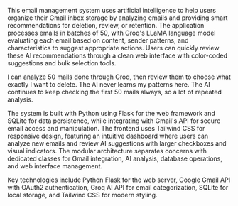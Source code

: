 This email management system uses artificial intelligence to help users organize their Gmail inbox storage by analyzing emails and providing smart recommendations for deletion, review, or retention. The application processes emails in batches of 50, with Groq's LLaMA language model evaluating each email based on content, sender patterns, and characteristics to suggest appropriate actions. Users can quickly review these AI recommendations through a clean web interface with color-coded suggestions and bulk selection tools.

I can analyze 50 mails done through Groq, then review them to choose what exactly I want to delete. The AI never learns my patterns here. The AI continues to keep checking the first 50 mails always, so a lot of repeated analysis.

The system is built with Python using Flask for the web framework and SQLite for data persistence, while integrating with Gmail's API for secure email access and manipulation. The frontend uses Tailwind CSS for responsive design, featuring an intuitive dashboard where users can analyze new emails and review AI suggestions with larger checkboxes and visual indicators. The modular architecture separates concerns with dedicated classes for Gmail integration, AI analysis, database operations, and web interface management.

Key technologies include Python Flask for the web server, Google Gmail API with OAuth2 authentication, Groq AI API for email categorization, SQLite for local storage, and Tailwind CSS for modern styling. 
